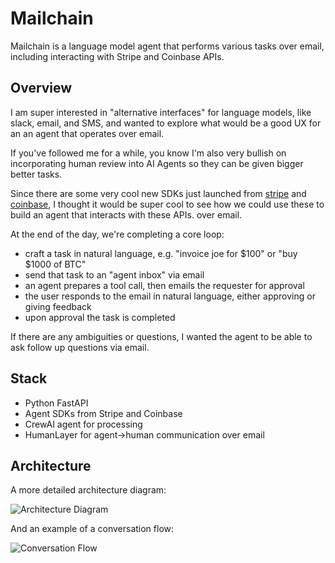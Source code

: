 Mailchain
===========


Mailchain is a language model agent that performs various tasks over email, including interacting with Stripe and Coinbase APIs.

Overview
---------

I am super interested in "alternative interfaces" for language models, like slack, email, and SMS,
and wanted to explore what would be a good UX for an an agent that operates over email. 

If you've followed me for a while, you know I'm also very bullish on incorporating
human review into AI Agents so they can be given bigger better tasks.

Since there are some very cool new SDKs just launched from [stripe](https://docs.stripe.com/agents) and [coinbase](https://github.com/coinbase/coinbase-sdk-ai-agent-sample),
I thought it would be super cool to see how we could use these to build an agent that interacts with these APIs. over email.

At the end of the day, we're completing a core loop:

- craft a task in natural language, e.g. "invoice joe for $100" or  "buy $1000 of BTC" 
- send that task to an "agent inbox" via email
- an agent prepares a tool call, then emails the requester for approval 
- the user responds to the email in natural language, either approving or giving feedback
- upon approval the task is completed

If there are any ambiguities or questions, I wanted the agent to be able to ask follow up questions via email.

Stack
----

- Python FastAPI
- Agent SDKs from Stripe and Coinbase
- CrewAI agent for processing
- HumanLayer for agent->human communication over email

Architecture
----

A more detailed architecture diagram:

![Architecture Diagram](./docs/images/architecture.png)


And an example of a conversation flow:

![Conversation Flow](./docs/images/workflow.png)

